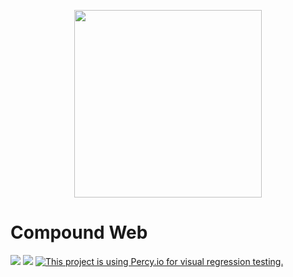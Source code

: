 <p align="center"><img src="https://element.io/images/logo-ele-secondary.svg" width="300" /></p>

# Compound Web

[![](https://img.shields.io/badge/-Storybook-ff4785?logo=Storybook&logoColor=white&style=flat-square)](https://vector-im.github.io/compound-web/) [![](https://img.shields.io/github/license/vector-im/compound)](https://github.com/vector-im/compound/blob/main/LICENSE)
[![This project is using Percy.io for visual regression testing.](https://percy.io/static/images/percy-badge.svg)](https://percy.io/c8fecada/compound-web) 
